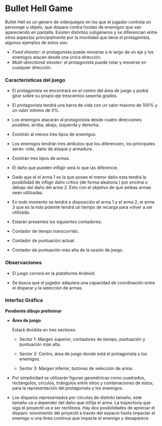 # Bullet Hell Game

Bullet Hell es un género de videojuegos en los que el jugador controla un personaje u objeto, que dispara contra hordas de enemigos que van apareciendo en pantalla. Existen distintos subgéneros y se diferencian entre otros aspectos principalmente por la movilidad que tiene el protagonista, algunos ejemplos de estos son:

- *Fixed shooter*: el protagonista puede moverse a lo largo de un eje y los enemigos atacan desde una única dirección.
- *Multi-directional shooter*: el protagonista puede rotar y moverse en cualquier dirección.


### Características del juego

- El protagonista se encontrará en el centro del área de juego y podrá girar sobre su propio eje trescientos sesenta grados.

- El protagonista tendrá una barra de vida con un valor máximo de 100% y un valor mínimo de 0%.

- Los enemigos atacarán al protagonista desde cuatro direcciones posibles: arriba, abajo, izquierda y derecha.

- Existirán al menos tres tipos de enemigos.

 - Los enemigos tendrán tres atributos que los diferencien, los principales serán: vida, daño de ataque y armadura.

- Existirán tres tipos de armas.

 - El daño que pueden infligir será lo que las diferencie.

 - Dado que el el arma 1 es la que posee el menor daño esta tendrá la posibilidad de infligir daño crítico (de forma aleatoria ) por encima o debajo del daño del arma 2. Esto con el objetivo de que ambas armas sean utilizadas.

 - En todo momento se tendrá a disposición el arma 1 y el arma 2; el arma 3 que es la más potente tendrá un tiempo de recarga para volver a ser utilizada.

- Estarán presentes los siguientes contadores:

 - Contador de tiempo transcurrido.
 - Contador de puntuación actual.
 - Contador de puntuación más alta de la sesión de juego.

### Observaciones

- El juego correrá en la plataforma Android.

- Se busca que el jugador adquiera una capacidad de coordinación entre el disparar y la selección de armas.

### Interfaz Gráfica

**Pendiente dibujo preliminar**

- **Área de juego**

	Estará dividida en tres sectores:

	- Sector 1: Margen superior, contadores de tiempo, puntuación y puntuación más alta.

	- Sector 2: Centro, área de juego donde está el protagonista y los enemigos.

	- Sector 3: Margen inferior, botones de selección de arma.

- Por simplicidad se utilizarán figuras geométricas como cuadrados, rectángulos, círculos, triángulos entre otros y combinaciones de estos, para la representación del protagonista y los enemigos.

- Los disparos representados por círculos de distinto tamaño, este tamaño va a depender del daño que inflija el arma. La trayectoria que siga el proyectil va a ser rectilínea. Hay dos posibilidades de apreciar el disparo: movimiento del proyectil a través del espacio hasta impactar el enemigo o una línea continua que impacte el enemigo y desaparece.

